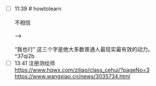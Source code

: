 


- [ ] 11:39 # howtolearn<br><br>不相信<br><br>--><br><br>“我也行” 这三个字是绝大多数普通人最现实最有效的动力。<br> ^37qi2b
- [ ] 13:41 注册测绘师<br>https://www.hqwx.com/ziliao/class_cehui/?pageNo=3<br>https://www.wangxiao.cn/news/3035734.html